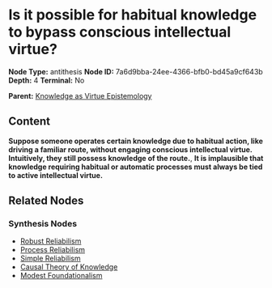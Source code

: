 # Is it possible for habitual knowledge to bypass conscious intellectual virtue?

**Node Type:** antithesis
**Node ID:** 7a6d9bba-24ee-4366-bfb0-bd45a9cf643b
**Depth:** 4
**Terminal:** No

**Parent:** [Knowledge as Virtue Epistemology](knowledge-as-virtue-epistemology-synthesis-5c6e86ec-7cdf-404c-9929-f6f85eedc4a9.md)

## Content

**Suppose someone operates certain knowledge due to habitual action, like driving a familiar route, without engaging conscious intellectual virtue. Intuitively, they still possess knowledge of the route.**, **It is implausible that knowledge requiring habitual or automatic processes must always be tied to active intellectual virtue.**

## Related Nodes

### Synthesis Nodes

- [Robust Reliabilism](robust-reliabilism-synthesis-74721129-ab32-4368-bc59-8a349af755ba.md)
- [Process Reliabilism](process-reliabilism-synthesis-6da66f18-bfe7-41fd-86c6-e3b1a10f0090.md)
- [Simple Reliabilism](simple-reliabilism-synthesis-b2d133d8-87b3-42f7-9a71-cceeea8c1aa4.md)
- [Causal Theory of Knowledge](causal-theory-of-knowledge-synthesis-a98f00e9-ea4f-4c0c-a644-ce9fa622399a.md)
- [Modest Foundationalism](modest-foundationalism-synthesis-ed2fac63-cb2a-4023-b0e9-0611052dee9f.md)
